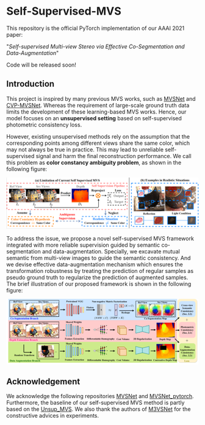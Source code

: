# Self-Supervised-MVS
This repository is the official PyTorch implementation of our AAAI 2021 paper:

"*Self-supervised Multi-view Stereo via Effective Co-Segmentation and Data-Augmentation*"

Code will be released soon!

## Introduction

This project is inspired by many previous MVS works, such as [MVSNet](https://github.com/xy-guo/MVSNet_pytorch) and [CVP-MVSNet](https://github.com/JiayuYANG/CVP-MVSNet). Whereas the requirement of large-scale ground truth data limits the development of these learning-based MVS works. Hence, our model focuses on an **unsupervised setting** based on self-supervised photometric consistency loss. 

However, existing unsupervised methods rely on the assumption that the corresponding points among different views share the same color, which may not always be true in practice. This may lead to unreliable self-supervised signal and harm the final reconstruction performance. We call this problem as **color constancy ambiguity problem**, as shown in the following figure:

![](doc/color_constancy_ambiguity.png)

To address the issue, we propose a novel self-supervised MVS framework integrated with more reliable supervision guided by semantic co-segmentation and data-augmentation. Specially, we excavate mutual semantic from multi-view images to guide the semantic consistency. And we devise effective data-augmentation mechanism which ensures the transformation robustness by treating the prediction of regular samples as pseudo ground truth to regularize the prediction of augmented samples. The brief illustration of our proposed framework is shown in the following figure:

![](doc/architecture.png)

## Acknowledgement

We acknowledge the following repositories [MVSNet](https://github.com/YoYo000/MVSNet) and [MVSNet_pytorch](https://github.com/xy-guo/MVSNet_pytorch). Furthermore, the baseline of our self-supervised MVS method is partly based on the [Unsup_MVS](https://github.com/tejaskhot/unsup_mvs). We also thank the authors of [M3VSNet](https://github.com/whubaichuan/M3VSNet) for the constructive advices in experiments.